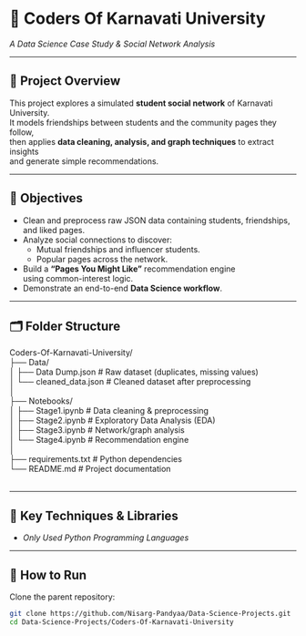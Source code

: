 # 🏫 Coders Of Karnavati University
*A Data Science Case Study & Social Network Analysis*

---

## 📖 Project Overview
This project explores a simulated **student social network** of Karnavati University.  
It models friendships between students and the community pages they follow,  
then applies **data cleaning, analysis, and graph techniques** to extract insights  
and generate simple recommendations.

---

## 🎯 Objectives
- Clean and preprocess raw JSON data containing students, friendships, and liked pages.
- Analyze social connections to discover:
  - Mutual friendships and influencer students.
  - Popular pages across the network.
- Build a **“Pages You Might Like”** recommendation engine  
  using common-interest logic.
- Demonstrate an end-to-end **Data Science workflow**.

---

## 🗂️ Folder Structure
Coders-Of-Karnavati-University/ <br>
├── Data/ <br>
│ ├── Data Dump.json # Raw dataset (duplicates, missing values) <br>
│ └── cleaned_data.json # Cleaned dataset after preprocessing <br>
│ <br>
├── Notebooks/ <br>
│ ├── Stage1.ipynb # Data cleaning & preprocessing <br>
│ ├── Stage2.ipynb # Exploratory Data Analysis (EDA) <br>
│ ├── Stage3.ipynb # Network/graph analysis <br>
│ └── Stage4.ipynb # Recommendation engine <br>
│ <br>
├── requirements.txt # Python dependencies <br>
└── README.md # Project documentation <br>
<br>


---

## 🧪 Key Techniques & Libraries
- *Only Used Python Programming Languages*

---

## 🚀 How to Run
Clone the parent repository:
   ```bash
   git clone https://github.com/Nisarg-Pandyaa/Data-Science-Projects.git
   cd Data-Science-Projects/Coders-Of-Karnavati-University
